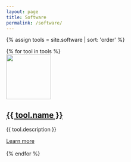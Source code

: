 ```yaml
---
layout: page
title: Software
permalink: /software/
---
```


{% assign tools = site.software | sort: 'order' %}

<div class="row">
  {% for tool in tools %}
    <div class="col-md-4 col-lg-4 col-sm-6 col-xs-12">
      <a href="{{ tool.name }}"><img class="aligncenter" src="{{ tool.image }}" style="height: 120px;"/></a>
      <h2><a href="{{ tool.name }}">{{ tool.name }}</a></h2>
      <p>{{ tool.description }}</p>
      <a href="{{ tool.name }}">Learn more</a>
      <br/><br/>
    </div>
  {% endfor %}
</div>


